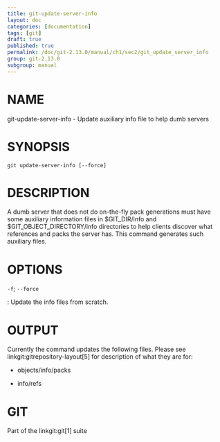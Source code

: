 ```yaml
---
title: git-update-server-info
layout: doc
categories: [documentation]
tags: [git]
draft: true
published: true
permalink: /doc/git-2.13.0/manual/ch1/sec2/git_update_server_info
group: git-2.13.0
subgroup: manual
---
```


NAME
====

git-update-server-info - Update auxiliary info file to help dumb servers

SYNOPSIS
========

    git update-server-info [--force]

DESCRIPTION
===========

A dumb server that does not do on-the-fly pack generations must have some auxiliary information files in $GIT\_DIR/info and $GIT\_OBJECT\_DIRECTORY/info directories to help clients discover what references and packs the server has. This command generates such auxiliary files.

OPTIONS
=======

`-f`; `--force`

:   Update the info files from scratch.

OUTPUT
======

Currently the command updates the following files. Please see linkgit:gitrepository-layout\[5\] for description of what they are for:

-   objects/info/packs

-   info/refs

GIT
===

Part of the linkgit:git\[1\] suite
